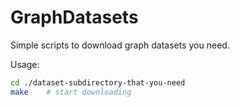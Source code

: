 # GraphDatasets

Simple scripts to download graph datasets you need.

Usage: 

```sh
cd ./dataset-subdirectory-that-you-need
make    # start downloading
```